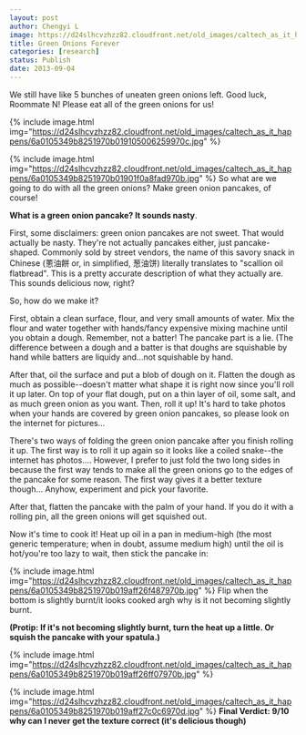 ```yaml
---
layout: post
author: Chengyi L
image: https://d24slhcvzhzz82.cloudfront.net/old_images/caltech_as_it_happens/6a0105349b8251970b019105005ce1970c.jpg
title: Green Onions Forever
categories: [research]
status: Publish
date: 2013-09-04
---
```



We still have like 5 bunches of uneaten green onions left. Good luck, Roommate N! Please eat all of the green onions for us! 


{% include image.html img="https://d24slhcvzhzz82.cloudfront.net/old_images/caltech_as_it_happens/6a0105349b8251970b019105006259970c.jpg" %}

{% include image.html img="https://d24slhcvzhzz82.cloudfront.net/old_images/caltech_as_it_happens/6a0105349b8251970b01901f0a8fad970b.jpg" %}
So what are we going to do with all the green onions? Make green onion pancakes, of course! 

**What is a green onion pancake? It sounds nasty**.

First, some disclaimers: green onion pancakes are not sweet. That would actually be nasty. They're not actually pancakes either, just pancake-shaped. Commonly sold by street vendors, the name of this savory snack in Chinese (蔥油餅 or, in simplified, 葱油饼) literally translates to "scallion oil flatbread". This is a pretty accurate description of what they actually are. This sounds delicious now, right?

So, how do we make it? 

First, obtain a clean surface, flour, and very small amounts of water. Mix the flour and water together with hands/fancy expensive mixing machine until you obtain a dough. Remember, not a batter! The pancake part is a lie. (The difference between a dough and a batter is that doughs are squishable by hand while batters are liquidy and...not squishable by hand. 

After that, oil the surface and put a blob of dough on it. Flatten the dough as much as possible--doesn't matter what shape it is right now since you'll roll it up later. On top of your flat dough, put on a thin layer of oil, some salt, and as much green onion as you want. Then, roll it up! It's hard to take photos when your hands are covered by green onion pancakes, so please look on the internet for pictures... 

There's two ways of folding the green onion pancake after you finish rolling it up. The first way is to roll it up again so it looks like a coiled snake--the internet has photos.... However, I prefer to just fold the two long sides in because the first way tends to make all the green onions go to the edges of the pancake for some reason. The first way gives it a better texture though... Anyhow, experiment and pick your favorite. 

After that, flatten the pancake with the palm of your hand. If you do it with a rolling pin, all the green onions will get squished out. 

Now it's time to cook it! Heat up oil in a pan in medium-high (the most generic temperature; when in doubt, assume medium high) until the oil is hot/you're too lazy to wait, then stick the pancake in:


{% include image.html img="https://d24slhcvzhzz82.cloudfront.net/old_images/caltech_as_it_happens/6a0105349b8251970b019aff26f487970b.jpg" %}
Flip when the bottom is slightly burnt/it looks cooked argh why is it not becoming slightly burnt. 

**(Protip: If it's not becoming slightly burnt, turn the heat up a little. Or squish the pancake with your spatula.)**

{% include image.html img="https://d24slhcvzhzz82.cloudfront.net/old_images/caltech_as_it_happens/6a0105349b8251970b019aff26ff07970b.jpg" %}

{% include image.html img="https://d24slhcvzhzz82.cloudfront.net/old_images/caltech_as_it_happens/6a0105349b8251970b019aff27c0c6970d.jpg" %}
**Final Verdict: 9/10 why can I never get the texture correct (it's delicious though)**


